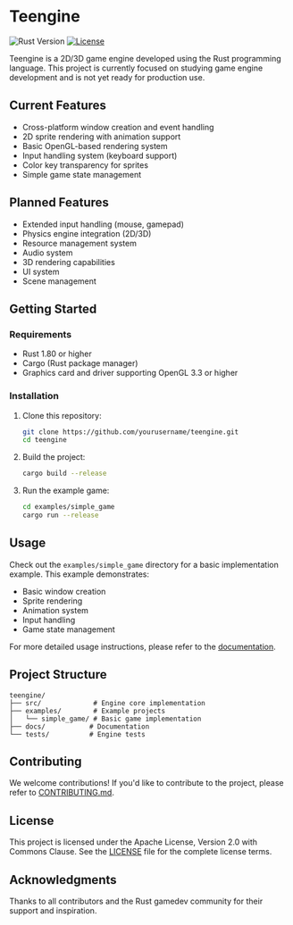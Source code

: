 # Teengine
![Rust Version](https://img.shields.io/badge/rust-1.80.1%2B-orange.svg)
[![License](https://img.shields.io/badge/License-Apache%202.0%20with%20Commons%20Clause-blue.svg)](LICENSE)

Teengine is a 2D/3D game engine developed using the Rust programming language. This project is currently focused on studying game engine development and is not yet ready for production use.

## Current Features
- Cross-platform window creation and event handling
- 2D sprite rendering with animation support
- Basic OpenGL-based rendering system
- Input handling system (keyboard support)
- Color key transparency for sprites
- Simple game state management

## Planned Features
- Extended input handling (mouse, gamepad)
- Physics engine integration (2D/3D)
- Resource management system
- Audio system
- 3D rendering capabilities
- UI system
- Scene management

## Getting Started

### Requirements
- Rust 1.80 or higher
- Cargo (Rust package manager)
- Graphics card and driver supporting OpenGL 3.3 or higher

### Installation
1. Clone this repository:
   ```bash
   git clone https://github.com/yourusername/teengine.git
   cd teengine
   ```

2. Build the project:
   ```bash
   cargo build --release
   ```

3. Run the example game:
   ```bash
   cd examples/simple_game
   cargo run --release
   ```

## Usage
Check out the `examples/simple_game` directory for a basic implementation example. This example demonstrates:
- Basic window creation
- Sprite rendering
- Animation system
- Input handling
- Game state management

For more detailed usage instructions, please refer to the [documentation](docs/USAGE.md).

## Project Structure
```
teengine/
├── src/             # Engine core implementation
├── examples/        # Example projects
│   └── simple_game/ # Basic game implementation
├── docs/           # Documentation
└── tests/          # Engine tests
```

## Contributing
We welcome contributions! If you'd like to contribute to the project, please refer to [CONTRIBUTING.md](CONTRIBUTING.md).

## License
This project is licensed under the Apache License, Version 2.0 with Commons Clause.
See the [LICENSE](LICENSE) file for the complete license terms.

## Acknowledgments
Thanks to all contributors and the Rust gamedev community for their support and inspiration.